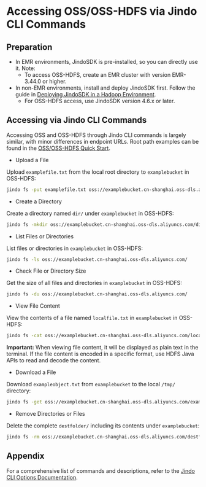 # Accessing OSS/OSS-HDFS via Jindo CLI Commands

## Preparation

*   In EMR environments, JindoSDK is pre-installed, so you can directly use it. Note:
    *   To access OSS-HDFS, create an EMR cluster with version EMR-3.44.0 or higher.
*   In non-EMR environments, install and deploy JindoSDK first. Follow the guide in [Deploying JindoSDK in a Hadoop Environment](../../jindosdk/jindosdk_deployment_hadoop.md).
    *   For OSS-HDFS access, use JindoSDK version 4.6.x or later.

## Accessing via Jindo CLI Commands

Accessing OSS and OSS-HDFS through Jindo CLI commands is largely similar, with minor differences in endpoint URLs. Root path examples can be found in the [OSS/OSS-HDFS Quick Start](../oss_quickstart.md).

*   Upload a File

Upload `examplefile.txt` from the local root directory to `examplebucket` in OSS-HDFS:

```bash
jindo fs -put examplefile.txt oss://examplebucket.cn-shanghai.oss-dls.aliyuncs.com/
```

* Create a Directory

Create a directory named `dir/` under `examplebucket` in OSS-HDFS:

```bash
jindo fs -mkdir oss://examplebucket.cn-shanghai.oss-dls.aliyuncs.com/dir/
```

* List Files or Directories

List files or directories in `examplebucket` in OSS-HDFS:

```bash
jindo fs -ls oss://examplebucket.cn-shanghai.oss-dls.aliyuncs.com/
```

* Check File or Directory Size

Get the size of all files and directories in `examplebucket` in OSS-HDFS:

```bash
jindo fs -du oss://examplebucket.cn-shanghai.oss-dls.aliyuncs.com/
```

* View File Content

View the contents of a file named `localfile.txt` in `examplebucket` in OSS-HDFS:

```bash
jindo fs -cat oss://examplebucket.cn-shanghai.oss-dls.aliyuncs.com/localfile.txt
```
**Important:** When viewing file content, it will be displayed as plain text in the terminal. If the file content is encoded in a specific format, use HDFS Java APIs to read and decode the content.

* Download a File

Download `exampleobject.txt` from `examplebucket` to the local `/tmp/` directory:

```bash
jindo fs -get oss://examplebucket.cn-shanghai.oss-dls.aliyuncs.com/exampleobject.txt  /tmp/
```

* Remove Directories or Files

Delete the complete `destfolder/` including its contents under `examplebucket`:

```bash
jindo fs -rm oss://examplebucket.cn-shanghai.oss-dls.aliyuncs.com/destfolder/
```

## Appendix

For a comprehensive list of commands and descriptions, refer to the [Jindo CLI Options Documentation](../../jindosdk/jindosdk_cli_options.md).